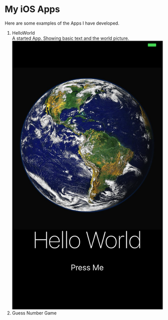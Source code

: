 # My iOS Apps
Here are some examples of the Apps I have developed.  
1. HelloWorld  
    A started App. Showing basic text and the world picture.
    ![HelloWorld|36x36](https://github.com/zzzyq/My-iOS-Apps/blob/master/HellowWorld/screen%20shoot.png)
2. Guess Number Game
